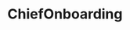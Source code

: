 ---
draft: false
title: ChiefOnboarding
content:
  id: chiefonboarding
  name: ChiefOnboarding
  logo: /images/applications/crm-erp/chiefonboarding/logo.png
  website: https://chiefonboarding.com/
  iframe_website: /website-iframe/applications/crm-erp/chiefonboarding
  dashboardImage: /images/applications/crm-erp/chiefonboarding/screenshot-1.png
  short_description: Create entire blueprints of what your new hire will go through within minutes. Simply drag and drop items into the timeline.
  description: Streamline employee onboarding  a new hire is often complicated and chaotic, especially in remote teams. We will help you structure your onboarding process for IT, HR, managers, buddies, and, of course, your new hires.
  features:
    - title: A journey. Tailored to your needs.
      description: Create entire blueprints of what your new hire will go through within minutes. Simply drag and drop items into the timeline. Trigger new items based on a specific time and date or once a new hire completed a to do item. Avoid the overwhelming feeling of having to know and do so much for the new hire.
    - title: Preboarding, todo items, resources, courses, badges…
      description: Once they have started, you can have them complete to do items, resources and courses, reward them with badges and even send custom messages! Also don’t forget to prepare them for their first day with our preboarding module!
    - title: Custom Slack bot
      description: The Slack bot will keep your new hires posted. It’s entirely optional though, there is also a full-fletched dashboard. Either can be used standalone.
    - title: Extendable
      description: Their system has been set up to work with hundreds of third party software products. Integrate your own webhooks or set up your own integrations with any provider.
  screenshots:
    - /images/applications/crm-erp/chiefonboarding/screenshot-1.png
    - /images/applications/crm-erp/chiefonboarding/screenshot-2.png
---